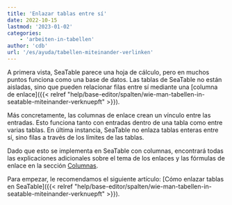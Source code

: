 ```yaml
---
title: 'Enlazar tablas entre sí'
date: 2022-10-15
lastmod: '2023-01-02'
categories:
    - 'arbeiten-in-tabellen'
author: 'cdb'
url: '/es/ayuda/tabellen-miteinander-verlinken'
---
```


A primera vista, SeaTable parece una hoja de cálculo, pero en muchos puntos funciona como una base de datos. Las tablas de SeaTable no están aisladas, sino que pueden relacionar filas entre sí mediante una [columna de enlace]({{< relref "help/base-editor/spalten/wie-man-tabellen-in-seatable-miteinander-verknuepft" >}}).

Más concretamente, las columnas de enlace crean un vínculo entre las entradas. Esto funciona tanto con entradas dentro de una tabla como entre varias tablas. En última instancia, SeaTable no enlaza tablas enteras entre sí, sino filas a través de los límites de las tablas.

Dado que esto se implementa en SeaTable con columnas, encontrará todas las explicaciones adicionales sobre el tema de los enlaces y las fórmulas de enlace en la sección [Columnas](https://seatable.io/es/docs-category/spalten/).

Para empezar, le recomendamos el siguiente artículo: [Cómo enlazar tablas en SeaTable]({{< relref "help/base-editor/spalten/wie-man-tabellen-in-seatable-miteinander-verknuepft" >}}).
